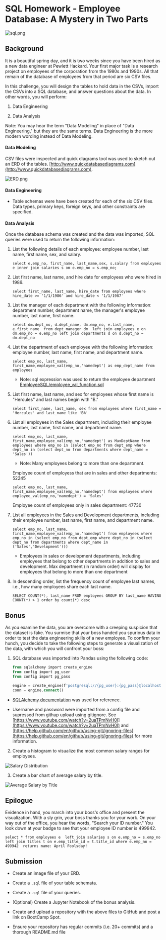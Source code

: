 # SQL Homework - Employee Database: A Mystery in Two Parts

![sql.png](images/sql.png)

## Background

It is a beautiful spring day, and it is two weeks since you have been hired as a new data engineer at Pewlett Hackard. Your first major task is a research project on employees of the corporation from the 1980s and 1990s. All that remain of the database of employees from that period are six CSV files.

In this challenge, you will design the tables to hold data in the CSVs, import the CSVs into a SQL database, and answer questions about the data. In other words, you will perform:

1. Data Engineering

3. Data Analysis

Note: You may hear the term "Data Modeling" in place of "Data Engineering," but they are the same terms. Data Engineering is the more modern wording instead of Data Modeling.

#### Data Modeling

CSV files were inspected and quick diagrams tool was used to sketch out an ERD of the tables. [http://www.quickdatabasediagrams.com](http://www.quickdatabasediagrams.com).

![ERD.png](images/ERD.png)

#### Data Engineering

* Table schemas were have been created for each of the six CSV files. Data types, primary keys, foreign keys, and other constraints are specified.

#### Data Analysis

Once the database schema was created and the data was imported, SQL queries were used to return the following information:

1. List the following details of each employee: employee number, last name, first name, sex, and salary.

   `select e.emp_no, first_name, last_name,sex, s.salary from employees e inner join salaries s on e.emp_no = s.emp_no;
  `

2. List first name, last name, and hire date for employees who were hired in 1986.

   `select first_name, last_name, hire_date from employees where hire_date >= '1/1/1986' and hire_date < '1/1/1987'`

3. List the manager of each department with the following information: department number, department name, the manager's employee number, last name, first name.

    `select dm.dept_no, d.dept_name, dm.emp_no, e.last_name, e.first_name 
	from dept_manager dm 
	left join employees e on dm.emp_no = e.emp_no
	left join departments d on d.dept_no = dm.dept_no`

4. List the department of each employee with the following information: employee number, last name, first name, and department name.
  
    `select emp_no, last_name, first_name,employee_val(emp_no,'namedept') as emp_dept_name from employees`

    * Note: sql expression was used to return the employee department [EmployeeSQL/employee_val_function.sql](EmployeeSQL/employee_val_function.sql)

5. List first name, last name, and sex for employees whose first name is "Hercules" and last names begin with "B."

    `select first_name, last_name, sex from employees where first_name = 'Hercules' and last_name like 'B%'`

6. List all employees in the Sales department, including their employee number, last name, first name, and department name.

    `select emp_no, last_name, first_name,employee_val(emp_no,'namedept') as MaxDeptName from employees where emp_no in (select emp_no from dept_emp where dept_no in (select dept_no from departments where dept_name = 'Sales'))`

    * Note: Many employees belong to more than one department.
    
    Employee count of employess that are in sales and other departments: 52245

    `select emp_no, last_name, first_name,employee_val(emp_no,'namedept') from employees where employee_val(emp_no,'namedept') = 'Sales'`

    Employee count of employees only in sales department: 47730


7. List all employees in the Sales and Development departments, including their employee number, last name, first name, and department name.

    `select emp_no, last_name, first_name,employee_val(emp_no,'namedept') from employees where emp_no in (select emp_no from dept_emp where dept_no in (select dept_no from departments where dept_name in ('Sales','Development')))`

    * Employees in sales or development departments, including employees that belong to other departments in addition to sales and development. Max department (in random order) will display for employees that belong to more than one department

8. In descending order, list the frequency count of employee last names, i.e., how many employees share each last name.

    `SELECT COUNT(*), last_name FROM employees GROUP BY last_name HAVING COUNT(*) > 1 order by count(*) desc`

## Bonus

As you examine the data, you are overcome with a creeping suspicion that the dataset is fake. You surmise that your boss handed you spurious data in order to test the data engineering skills of a new employee. To confirm your hunch, you decide to take the following steps to generate a visualization of the data, with which you will confront your boss:

1. SQL database was imported into Pandas using the following code:

   ```sql
   from sqlalchemy import create_engine
   from config import pg_user
   from config import pg_pass

   engine = create_engine(f'postgresql://{pg_user}:{pg_pass}@localhost:5432/employee_db')
   conn = engine.connect()
   ```

* [SQLAlchemy documentation](https://docs.sqlalchemy.org/en/latest/core/engines.html#postgresql) was used for reference.

* Username and password were imported from a config file and supressed from githup upload using gitignore. See [https://www.youtube.com/watch?v=2uaTPmNvH0I](https://www.youtube.com/watch?v=2uaTPmNvH0I) and [https://help.github.com/en/github/using-git/ignoring-files](https://help.github.com/en/github/using-git/ignoring-files) for more information.

2. Create a histogram to visualize the most common salary ranges for employees.

![Salary Distribution](images/figure1_salarydist.png)

3. Create a bar chart of average salary by title.

![Average Salary by Title](images/figure2_meansalarybytitle.png)

## Epilogue

Evidence in hand, you march into your boss's office and present the visualization. With a sly grin, your boss thanks you for your work. On your way out of the office, you hear the words, "Search your ID number." You look down at your badge to see that your employee ID number is 499942.

`select * from employees e 
	left join salaries s on e.emp_no = s.emp_no 
	left join titles t on e.emp_title_id = t.title_id
	where e.emp_no = 499942 
  returns name: April Foolsday!`

## Submission

* Create an image file of your ERD.

* Create a `.sql` file of your table schemata.

* Create a `.sql` file of your queries.

* (Optional) Create a Jupyter Notebook of the bonus analysis.

* Create and upload a repository with the above files to GitHub and post a link on BootCamp Spot.

* Ensure your repository has regular commits (i.e. 20+ commits) and a thorough README.md file

